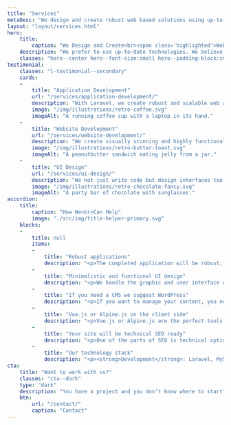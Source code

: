 ```yaml
---
title: "Services"
metaDesc: "We design and create robust web based solutions using up-to-date technologies like WordPress and Laravel."
layout: "layout/services.html"
hero:
    title:
        caption: "We Design and Create<br><span class='highlighted'>Web Based Solutions</span>"
    description: "We prefer to use up-to-date technologies. We believe it’s the foundation of a stable web application."
    classes: "hero--center hero--font-size:small hero--padding-block:small"
testimonial:
    classes: "l-testimonial--secondary"
    cards:
    -
        title: "Application Development"
        url: "/services/application-development/"
        description: "With Laravel, we create robust and scalable web applications that seamlessly integrate potent features, intuitive user interfaces, and secure backend functionality."
        image: "/img/illustrations/retro-coffee.svg"
        imageAlt: "A running coffee cup with a laptop in its hand."
    -
        title: "Website Development"
        url: "/services/website-development/"
        description: "We create visually stunning and highly functional websites built on WordPress or Eleventy."
        image: "/img/illustrations/retro-butter-toast.svg"
        imageAlt: "A peanutbutter sandwich eating jelly from a jar."
    -
        title: "UI Design"
        url: "/services/ui-design/"
        description: "We not just write code but design interfaces too. Our goal is to make functional and straightforward UI. Also, we can help you with many other web-related things."
        image: "/img/illustrations/retro-chocolate-fancy.svg"
        imageAlt: "A party bar of chocolate with sunglasses."
accordion:
    title:
        caption: "How We<br>Can Help"
        image: "./src/img/title-helper-primary.svg"
    blocks:
    -
        title: null
        items:
        -
            title: "Robust applications"
            description: "<p>The completed application will be robust, easy to expand, and secure. We and the Laravel framework grant this.</p>"
        -
            title: "Minimalistic and functional UI design"
            description: "<p>We handle the graphic and user interface designs. We do our researches about your genre and competition.</p>"
        -
            title: "If you need a CMS we suggest WordPress"
            description: "<p>If you want to manage your content, you need a great tool to do so. We choose WordPress when it comes to content management.</p>"
        -
            title: "Vue.js or Alpine.js on the client side"
            description: "<p>Vue.js or Alpine.js are the perfect tools to complete Laravel from the front-end side. We make flexible UI with them.</p>"
        -
            title: "Your site will be technical SEO ready"
            description: "<p>One of the parts of SEO is technical optimization. We will do our best to make it the best as possible.</p>"
        -
            title: "Our technology stack"
            description: "<p><strong>Development</strong>: Laravel, MySQL, Redis, Vue.js, Alpine.js, Bootstrap, Root, Bazar, Spruce CSS, Webpack, Yarn, npm.</p><p><strong>Integration</strong>: PayPal, Braintree, Stripe, SimplePay, MailChimp, Google Maps, Google Tag Manager.</p><p><strong>Server</strong>: Netlify, A2 Hosting, Laravel Forge, AWS.</p>"
cta:
    title: "Want to work with us?"
    classes: "cta--dark"
    type: "dark"
    description: "You have a project and you don’t know where to start? Feel free to contact us to discuss you project’s details. Maybe we can help you."
    btn:
        url: "/contact/"
        caption: "Contact"
---
```

